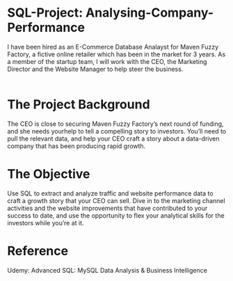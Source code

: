 # SQL-Project: Analysing-Company-Performance
I have been hired as an E-Commerce Database Analayst for Maven Fuzzy Factory, a fictive online retailer which has been in the market for 3 years. As a member of the startup team, I will work with the CEO, the Marketing Director and the Website Manager to help steer the business. <br>
<br>
# The Project Background
The CEO is close to securing Maven Fuzzy Factory’s next round of funding, and she needs yourhelp to tell a compelling story to investors. You’ll need to pull the relevant data, and help your CEO craft a story about a data-driven company that has been producing rapid growth.
<br>
# The Objective
Use SQL to extract and analyze traffic and website performance data to craft a growth story that your CEO can sell. Dive in to the marketing channel activities and the website improvements that have contributed to your success to date, and use the opportunity to flex your analytical skills for the investors while you’re at it.
<br>
# Reference
Udemy: Advanced SQL: MySQL Data Analysis & Business Intelligence
